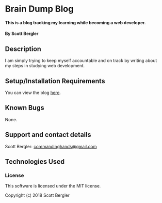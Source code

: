 # Brain Dump Blog

#### This is a blog tracking my learning while becoming a web developer.

#### By **Scott Bergler**

## Description

I am simply trying to keep myself accountable and on track by writing about my steps in studying web development.

## Setup/Installation Requirements

You can view the blog [here](https://skillitzimberg.github.io/codeBlog/ "codeBlog").

## Known Bugs

None.

## Support and contact details

Scott Bergler: commandinghands@gmail.com

## Technologies Used


### License

This software is licensed under the MIT license.

Copyright (c) 2018 Scott Bergler

